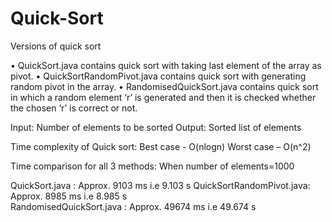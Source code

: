 # Quick-Sort
Versions of quick sort

•	QuickSort.java contains quick sort with taking last element of the array as pivot.
•	QuickSortRandomPivot.java contains quick sort with generating random pivot in the array.
•	RandomisedQuickSort.java contains quick sort in which a random element ‘r’ is generated and then it is checked whether the chosen 	  ‘r’ is   correct or not.

Input: Number of elements to be sorted
Output: Sorted list of elements

Time complexity of Quick sort:
Best case - O(nlogn)
Worst case – O(n^2)

Time comparison for all 3 methods:
When number of elements=1000

QuickSort.java	: Approx. 9103 ms i.e 9.103 s
QuickSortRandomPivot.java: Approx. 8985 ms i.e 8.985 s	
RandomisedQuickSort.java : Approx. 49674 ms i.e 49.674 s
	



